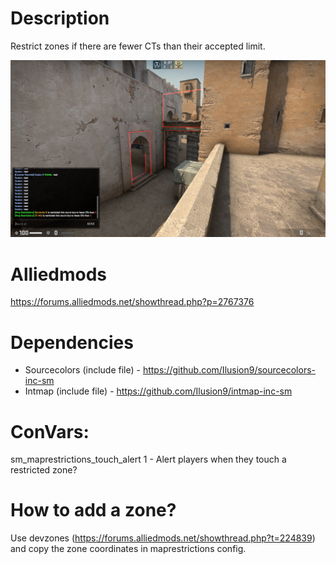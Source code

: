 # Description
Restrict zones if there are fewer CTs than their accepted limit.

![Screenshot](screenshot.png)

# Alliedmods
https://forums.alliedmods.net/showthread.php?p=2767376

# Dependencies
- Sourcecolors (include file) - https://github.com/Ilusion9/sourcecolors-inc-sm
- Intmap (include file) - https://github.com/Ilusion9/intmap-inc-sm

# ConVars:
sm_maprestrictions_touch_alert 1 - Alert players when they touch a restricted zone?

# How to add a zone?
Use devzones (https://forums.alliedmods.net/showthread.php?t=224839) and copy the zone coordinates in maprestrictions config.
